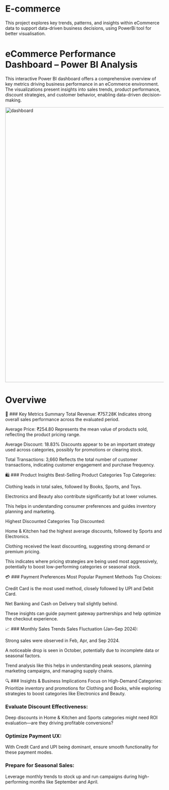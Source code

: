 # E-commerce
This project explores key trends, patterns, and insights within eCommerce data to support data-driven business decisions, using PowerBi tool for better visualisation.

 # eCommerce Performance Dashboard – Power BI Analysis
This interactive Power BI dashboard offers a comprehensive overview of key metrics driving business performance in an eCommerce environment. The visualizations present insights into sales trends, product performance, discount strategies, and customer behavior, enabling data-driven decision-making.

<img width="872" alt="dashboard" src="https://github.com/user-attachments/assets/ff2d0730-1195-4d8c-bf6b-48a208ab7ea2" />

# Overviwe

🧾 ### Key Metrics Summary
Total Revenue: ₹757.28K
Indicates strong overall sales performance across the evaluated period.

Average Price: ₹254.80
Represents the mean value of products sold, reflecting the product pricing range.

Average Discount: 18.83%
Discounts appear to be an important strategy used across categories, possibly for promotions or clearing stock.

Total Transactions: 3,660
Reflects the total number of customer transactions, indicating customer engagement and purchase frequency.

🛍️ ### Product Insights
Best-Selling Product Categories
Top Categories:

Clothing leads in total sales, followed by Books, Sports, and Toys.

Electronics and Beauty also contribute significantly but at lower volumes.

This helps in understanding consumer preferences and guides inventory planning and marketing.

Highest Discounted Categories
Top Discounted:

Home & Kitchen had the highest average discounts, followed by Sports and Electronics.

Clothing received the least discounting, suggesting strong demand or premium pricing.

This indicates where pricing strategies are being used most aggressively, potentially to boost low-performing categories or seasonal stock.

💳 ### Payment Preferences
Most Popular Payment Methods
Top Choices:

Credit Card is the most used method, closely followed by UPI and Debit Card.

Net Banking and Cash on Delivery trail slightly behind.

These insights can guide payment gateway partnerships and help optimize the checkout experience.

📈 ### Monthly Sales Trends
Sales Fluctuation (Jan–Sep 2024):

Strong sales were observed in Feb, Apr, and Sep 2024.

A noticeable drop is seen in October, potentially due to incomplete data or seasonal factors.

Trend analysis like this helps in understanding peak seasons, planning marketing campaigns, and managing supply chains.

🔍 ### Insights & Business Implications
Focus on High-Demand Categories:
Prioritize inventory and promotions for Clothing and Books, while exploring strategies to boost categories like Electronics and Beauty.

### Evaluate Discount Effectiveness:
Deep discounts in Home & Kitchen and Sports categories might need ROI evaluation—are they driving profitable conversions?

### Optimize Payment UX:
With Credit Card and UPI being dominant, ensure smooth functionality for these payment modes.

### Prepare for Seasonal Sales:
Leverage monthly trends to stock up and run campaigns during high-performing months like September and April.
